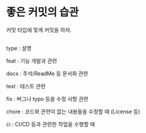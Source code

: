 # 좋은 커밋의 습관

커밋 타입에 맞게 커밋을 하자.

## 
type  :	설명

feat  :	기능 개발과 관련

docs  :	주석/ReadMe 등 문서화 관련

test  :	테스트 관련

fix   :	버그나 typo 등을 수정 사항 관련

chore :	코드와 관련이 없는 내용들을 수정할 때 (License 등)

ci    :	CI/CD 등과 관련한 작업을 수행할 때